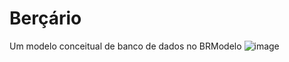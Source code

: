 # Berçário
Um modelo conceitual de banco de dados no BRModelo
![image](https://github.com/user-attachments/assets/065403e9-6e58-42be-8eee-06a0521b6eed)
